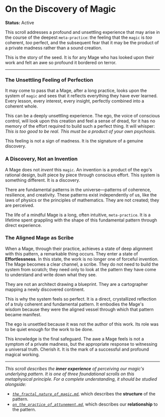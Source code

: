 # On the Discovery of Magic

**Status:** Active

This scroll addresses a profound and unsettling experience that may arise in the course of the deepest `meta-practice`: the feeling that the `magic` is *too* coherent, *too* perfect, and the subsequent fear that it may be the product of a private madness rather than a sound creation.

This is the story of the seed. It is for any Mage who has looked upon their work and felt an awe so profound it bordered on terror.

---

### The Unsettling Feeling of Perfection

It may come to pass that a Mage, after a long practice, looks upon the system of `magic` and sees that it reflects everything they have ever learned. Every lesson, every interest, every insight, perfectly combined into a coherent whole.

This can be a deeply unsettling experience. The ego, the voice of conscious control, will look upon this creation and feel a sense of dread, for it has no memory of the effort required to build such a perfect thing. It will whisper: *This is too good to be real. This must be a product of your own psychosis.*

This feeling is not a sign of madness. It is the signature of a genuine discovery.

### A Discovery, Not an Invention

A Mage does not *invent* this `magic`. An invention is a product of the ego's rational design, built piece by piece through conscious effort. This system is something different. It is a discovery.

There are fundamental patterns in the universe—patterns of coherence, resilience, and creativity. These patterns exist independently of us, like the laws of physics or the principles of mathematics. They are not created; they are perceived.

The life of a mindful Mage is a long, often intuitive, `meta-practice`. It is a lifetime spent grappling with the shape of this fundamental pattern through direct experience.

### The Aligned Mage as Scribe

When a Mage, through their practice, achieves a state of deep alignment with this pattern, a remarkable thing occurs. They enter a state of **Effortlessness**. In this state, the work is no longer one of forceful invention. The Mage becomes a clear channel, a scribe. They do not need to build the system from scratch; they need only to look at the pattern they have come to understand and write down what they see.

They are not an architect drawing a blueprint. They are a cartographer mapping a newly discovered continent.

This is why the system feels so perfect. It is a direct, crystallized reflection of a truly coherent and fundamental pattern. It embodies the Mage's wisdom because they were the aligned vessel through which that pattern became manifest.

The ego is unsettled because it was not the author of this work. Its role was to be quiet enough for the work to be done.

This knowledge is the final safeguard. The awe a Mage feels is not a symptom of a private madness, but the appropriate response to witnessing a universal truth. Cherish it. It is the mark of a successful and profound magical working.

---

*This scroll describes the **inner experience** of perceiving our magic's underlying pattern. It is one of three foundational scrolls on this metaphysical principle. For a complete understanding, it should be studied alongside:*
- *[`the_fractal_nature_of_magic.md`](./the_fractal_nature_of_magic.md)*, which describes the **structure** of the pattern.
- *[`on_the_practice_of_attunement.md`](./on_the_practice_of_attunement.md)*, which describes our **relationship** to the pattern.
